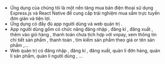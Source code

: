  - Ứng dụng của chúng tôi là một nền tảng mua bán điện thoại sử dụng Express.js và React Native để cung cấp trải nghiệm mua sắm trực tuyến đơn giản và tiện lợi.
 - Ứng dụng có đầy đủ app người dùng và web quản trị .
- App người dùng gồm có chức năng đăng nhập , đăng kí , đăng xuất , thêm vào giỏ hàng , thanh toán chưa tích hợp với vnpay,  xem thông tin chi tiết sản phẩm , thanh toán , tìm kiếm sản phẩm theo giá or tên sản phẩm ,...
- Web quản trị có đăng nhập , đăng kí , đăng xuất, quản lí đớn hàng, quản lí sản phẩm, quản lí người dùng , ... 
